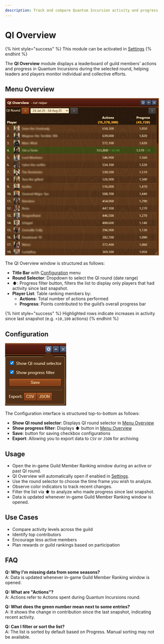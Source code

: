 ```yaml
---
description: Track and compare Quantum Incursion activity and progress of guild members.
---
```


# QI Overview

{% hint style="success" %}
This module can be activated in [Settings](../settings/README.md#pop-ups-tab)
{% endhint %}

The **QI Overview** module displays a leaderboard of guild members' actions and progress in Quantum Incursions during the selected round, helping leaders and players monitor individual and collective efforts.

## Menu Overview

![Menu Overview](./.images/menu-overview.png)

The QI Overview window is structured as follows:

- **Title Bar** with [Configuration](#configuration) menu
- **Round Selector**: Dropdown to select the QI round (date range)
- **⬆**: Progress filter button, filters the list to display only players that had activity since last snapshot.
- **Player List**: Table ranking members by:
  - **Actions**: Total number of actions performed
  - **Progress**: Points contributed to the guild’s overall progress bar

{% hint style="success" %}
Highlighted rows indicate increases in activity since last snapshot (e.g. `+10,100` actions)
{% endhint %}

## Configuration

![Configuration](./.images/menu-config.png)

The Configuration interface is structured top-to-bottom as follows:
- **Show QI round selector**: Displays QI round selector in [Menu Overview](#menu-overview)
- **Show progress filter**: Displays **⬆** button in [Menu Overview](#menu-overview)
- **Save**: button for saving checkbox configurations
- **Export**: Allowing you to export data to `CSV` or `JSON` for archiving

## Usage

- Open the in-game Guild Member Ranking window during an active or past QI round.
- QI Overview will automatically open if enabled in [Settings](../settings/README.md#pop-ups-tab).
- Use the round selector to choose the time frame you wish to analyze.
- Observe color indicators to track recent changes.
- Filter the list via **⬆** to analyze who made progress since last snapshot.
- Data is updated whenever in-game Guild Member Ranking window is opened.

## Use Cases

- Compare activity levels across the guild
- Identify top contributors
- Encourage less active members
- Plan rewards or guild rankings based on participation

## FAQ

**Q: Why I'm missing data from some seasons?**<br>
A: Data is updated whenever in-game Guild Member Ranking window is opened.

**Q: What are "Actions"?**<br>
A: Actions refer to Actions spent during Quantum Incursions round.

**Q: What does the green number mean next to some entries?**<br>
A: It shows the change in contribution since the last snapshot, indicating recent activity.

**Q: Can I filter or sort the list?**<br>
A: The list is sorted by default based on Progress. Manual sorting may not be available.